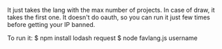  It just takes the lang with the max number of projects.
 In case of draw, it takes the first one.
 It doesn't do oauth, so you can run it just few times before
 getting your IP banned.

 To run it:
 $ npm install lodash request
 $ node favlang.js username


